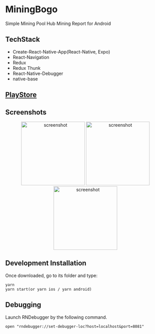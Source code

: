 # MiningBogo

Simple Mining Pool Hub Mining Report for Android

## TechStack
* Create-React-Native-App(React-Native, Expo)
* React-Navigation
* Redux
* Redux Thunk
* React-Native-Debugger
* native-base

## [PlayStore](https://play.google.com/store/apps/details?id=com.juhwanpark421.moningbogo)

## Screenshots
<p align="center">
  <img src="../master/src/assets/screenshot1.jpeg" width="200" alt="screenshot">
  <img src="../master/src/assets/screenshot2.jpeg" width="200" alt="screenshot">
  <img src="../master/src/assets/screenshot3.jpeg" width="200" alt="screenshot">
</p>

## Development Installation
Once downloaded, go to its folder and type:
```
yarn
yarn start(or yarn ios / yarn android)
```

## Debugging
Launch RNDebugger by the following command.
```
open "rndebugger://set-debugger-loc?host=localhost&port=8081"
```
